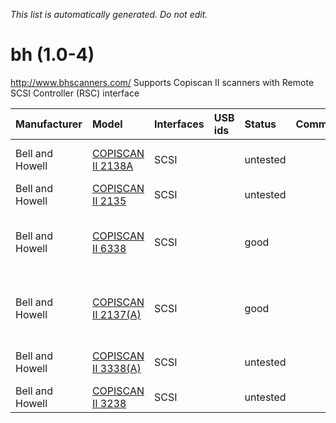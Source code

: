 _This list is automatically generated. Do not edit._

# bh (1.0-4) #
http://www.bhscanners.com/
Supports Copiscan II scanners with Remote SCSI Controller (RSC) interface

| **Manufacturer** | **Model** | **Interfaces** | **USB ids** | **Status** | **Comment** | **URL** |
|:-----------------|:----------|:---------------|:------------|:-----------|:------------|:--------|
|Bell and Howell|[COPISCAN II 2138A](BhCOPISCANII2138A.md)|SCSI|  |untested|  |Simplex Scanner with ACE|
|Bell and Howell|[COPISCAN II 2135](BhCOPISCANII2135.md)|SCSI|  |untested|  |Simplex Scanner|
|Bell and Howell|[COPISCAN II 6338](BhCOPISCANII6338.md)|SCSI|  |good|  |Duplex Scanner with ACE - development model|
|Bell and Howell|[COPISCAN II 2137(A)](BhCOPISCANII2137A.md)|SCSI|  |good|  |Simplex Scanner (with ACE) - limited testing|
|Bell and Howell|[COPISCAN II 3338(A)](BhCOPISCANII3338A.md)|SCSI|  |untested|  |Simplex Scanner (with ACE)|
|Bell and Howell|[COPISCAN II 3238](BhCOPISCANII3238.md)|SCSI|  |untested|  |Simplex Scanner|